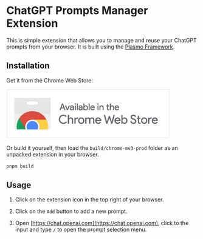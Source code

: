 # ChatGPT Prompts Manager Extension

This is simple extension that allows you to manage and reuse your ChatGPT prompts from your browser. It is built using the [Plasmo Framework](https://plasmo.com).

## Installation

Get it from the Chrome Web Store:

<p>
    <a href="https://chrome.google.com/webstore/detail/chatgpt-prompts-manager-e/mckkoalagdielfjhnaembaobdgdnnbgk">
        <img src="https://raw.githubusercontent.com/xuannghia/chatgpt-prompts-manager-extension/main/assets/chrome-web-store-badge.png"
        height="130">
    </a>
</p>

Or build it yourself, then load the `build/chrome-mv3-prod` folder as an unpacked extension in your browser.

```bash
pnpm build
```


## Usage

1. Click on the extension icon in the top right of your browser.

2. Click on the `Add` button to add a new prompt.

3. Open [https://chat.openai.com](https://chat.openai.com), click to the input and type `/` to open the prompt selection menu.

